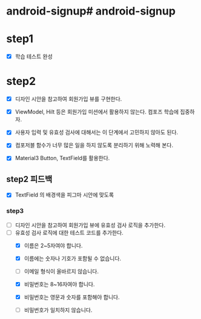 # android-signup# android-signup

# step1

- [x] 학습 테스트 완성

# step2

- [x] 디자인 시안을 참고하여 회원가입 뷰를 구현한다.

- [x] ViewModel, Hilt 등은 회원가입 미션에서 활용하지 않는다. 컴포즈 학습에 집중하자.
- [x] 사용자 입력 및 유효성 검사에 대해서는 이 단계에서 고민하지 않아도 된다.
- [x] 컴포저블 함수가 너무 많은 일을 하지 않도록 분리하기 위해 노력해 본다.
- [x] Material3 Button, TextField를 활용한다.

## step2 피드백

- [x] TextField 의 배경색을 피그마 시안에 맞도록

### step3

- [ ] 디자인 시안을 참고하여 회원가입 뷰에 유효성 검사 로직을 추가한다.
- [ ] 유효성 검사 로직에 대한 테스트 코드를 추가한다.
    - [x] 이름은 2~5자여야 합니다.
    - [x] 이름에는 숫자나 기호가 포함될 수 없습니다.
    - [ ] 이메일 형식이 올바르지 않습니다.
    - [x] 비밀번호는 8~16자여야 합니다.
    - [x] 비밀번호는 영문과 숫자를 포함해야 합니다.
    - [ ] 비밀번호가 일치하지 않습니다.

